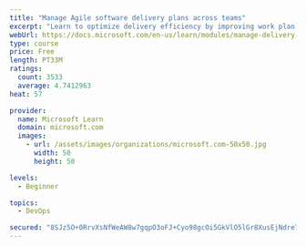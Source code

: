 ```yaml
---
title: "Manage Agile software delivery plans across teams"
excerpt: "Learn to optimize delivery efficiency by improving work plan visibility across teams."
webUrl: https://docs.microsoft.com/en-us/learn/modules/manage-delivery-plans/
type: course
price: Free
length: PT33M
ratings:
  count: 3533
  average: 4.7412963
heat: 57

provider:
  name: Microsoft Learn
  domain: microsoft.com
  images:
    - url: /assets/images/organizations/microsoft.com-50x50.jpg
      width: 50
      height: 50

levels:
  - Beginner

topics:
  - DevOps

secured: "8SJz5O+0RrvXsNfWeAW8w7gqpO3oFJ+Cyo98gcOi5GkVlO5lGr8XusEjNdre7qsWTErjRtl8WchQE0hWT8PCKjIXOHKK84cAoAjf8mpEdzhnBE9t74adtdMGmFb7Y/qt5eA2qGypMH+wZzzgQpRZAHsFvOtfyp7QpRGl8pwU9x3/YBaZcgOOKDi9WbWr/WplQwG248XN74JPPzjvAPwo3dSPnG8BcOtUB4kqfCSm3lwUGo7bSkDR0dUzE9A+2Uh12Qg0DYaBqaw94lbR8xZSzIzmA7P10jI5efWwa2naYO6Lwynb6ZKkUUxFdvgKFnpWdbDteobdIQVcly1YutxuvO4dF2psvGinyFqZwX09DdMS+iM9slv38RvP5i1pX5PMst3AgOg9z/z/XdnR95ghDtIiIIQKoo0+ZSLQQ0ClM90=;w80y+OMhNI7WlDfIIiUAMg=="
---
```


